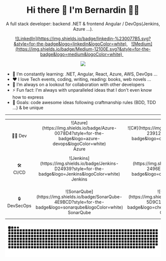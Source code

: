<h1 align="center">
  Hi there 👋 I'm Bernardin 👨‍💻
</h1>

<p align='center'>
  A full stack developer: backend .NET & frontend Angular / DevOps(Jenkins, Azure ...).
</p>

<p align='center'>
  <a href="https://www.linkedin.com/in/bernardinhouessou/">
    ![LinkedIn](https://img.shields.io/badge/linkedin-%230077B5.svg?&style=for-the-badge&logo=linkedin&logoColor=white)
  </a>&nbsp;&nbsp;
  <a href="https://medium.com/@bernardin.houessou">
    ![Medium](https://img.shields.io/badge/Medium-12100E.svg?&style=for-the-badge&logo=medium&logoColor=white)
  </a>&nbsp;&nbsp;
</p>

<p align='center'>
  <a href="#"><img src="https://github-readme-stats.vercel.app/api?username=bernardinhouessou&show_icons=true&locale=en&count_private=true&theme=dark" width="350"></a>
</p>

<ul>
  <li> 🌱 I’m constantly learning: .NET, Angular, React, Azure, AWS, DevOps ... </li> 
  <li> ❤️ I love Tech events, coding, writing, reading: books, web novels ... </li>
  <li> 👯 I’m always on a lookout for collaboration with other developers </li>
  <li> ⚡ Fun fact: I'm always with unparalleled ideas that I don't even know how to express</li>
  <li> 🥅 Goals: code awesome ideas following craftmanship rules (BDD, TDD ...) & be unique</li>
</ul>
<hr>

<table align="center" style="border-color:transparent;">
  <tr>
    <td align="center" width="150px">
      👨‍💻 Dev<br>
    </td>
    <td align="center" width="50px">
      ![Azure](https://img.shields.io/badge/Azure-0078D4?style=for-the-badge&logo=azure-devops&logoColor=white)<br>Azure
    </td>
    <td align="center" width="50px">
      ![C#](https://img.shields.io/badge/csharp-239120?style=for-the-badge&logo=csharp&logoColor=white)<br>C#
    </td>
    <td align="center" width="50px">
      ![.NET](https://img.shields.io/badge/.NET-512BD4?style=for-the-badge&logo=dotnet&logoColor=white)<br>.NET
    </td>  
    <td align="center" width="50px">
     <br>
    </td>
    <td align="center" width="50px">
      ![JavaScript](https://img.shields.io/badge/JavaScript-323330?style=for-the-badge&logo=javascript&logoColor=F7DF1E)<br>JavaScript
    </td>
    <td align="center" width="50px">
      ![TypeScript](https://img.shields.io/badge/TypeScript-007ACC?style=for-the-badge&logo=typescript&logoColor=white)<br>Typescript
    </td>
    <td align="center" width="50px">
      ![Angular](https://img.shields.io/badge/Angular-DD0031?style=for-the-badge&logo=angular&logoColor=white)<br>Angular
    </td>
    <td align="center" width="50px">
      ![React](https://img.shields.io/badge/React-20232A?style=for-the-badge&logo=react&logoColor=61DAFB)<br>React
    </td>
  </tr>
  <tr>
    <td align="center" width="150px">
      🛠️ <br>CI/CD
    </td>
    <td align="center" width="50px">
      ![Jenkins](https://img.shields.io/badge/Jenkins-D24939?style=for-the-badge&logo=Jenkins&logoColor=white)<br>Jenkins
    </td>
    <td align="center" width="50px">
      ![Docker](https://img.shields.io/badge/Docker-2496ED?style=for-the-badge&logo=docker&logoColor=white)<br>Docker
    </td>
    <td align="center" width="50px">
      ![Kubernetes](https://img.shields.io/badge/Kubernetes-326CE5?style=for-the-badge&logo=kubernetes&logoColor=white)<br>Kubernetes
    </td>
    <td align="center" width="50px">
      ![Terraform](https://img.shields.io/badge/Terraform-623CE4?style=for-the-badge&logo=terraform&logoColor=white)<br>Terraform
    </td>
    <td align="center" width="50px">
      ![Azure DevOps](https://img.shields.io/badge/Azure_DevOps-0078D7?style=for-the-badge&logo=azure-devops&logoColor=white)<br>Azure DevOps
    </td>
    <td align="center" width="50px">
      ![AWS](https://img.shields.io/badge/Amazon_AWS-232F3E?style=for-the-badge&logo=amazon-aws&logoColor=white)<br>AWS
    </td>
    <td align="center" width="50px">
      ![Ansible](https://img.shields.io/badge/Ansible-EE0000?style=for-the-badge&logo=ansible&logoColor=white)<br>Ansible
    </td>
    <td align="center" width="50px">
      ![Python](https://img.shields.io/badge/Python-3776AB?style=for-the-badge&logo=python&logoColor=white)<br>Python
    </td>
  </tr>
  <tr>
    <td align="center" width="150px">
      🔒 DevSecOps
    </td>
    <td align="center" width="50px">
      ![SonarQube](https://img.shields.io/badge/SonarQube-4E9BCD?style=for-the-badge&logo=sonarqube&logoColor=white)<br>SonarQube
    </td>
    <td align="center" width="50px">
      ![Checkmarx](https://img.shields.io/badge/Checkmarx-5D9C19?style=for-the-badge&logo=checkmarx&logoColor=white)<br>Checkmarx
    </td>
    <td align="center" width="50px">
      ![Aqua Trivy](https://img.shields.io/badge/Trivy-002755?style=for-the-badge&logo=aqua-security&logoColor=white)<br>Aqua Trivy
    </td>
    <td align="center" width="50px">
      <br>
    </td>
    <td align="center" width="50px">
      <br>
    </td>
    <td align="center" width="50px">
      <br>
    </td>
    <td align="center" width="50px">
    </td>
    <td align="center" width="50px">
     <br>
    </td>
  </tr>
</table>



<picture>
  <source
    media="(prefers-color-scheme: dark)"
    srcset="https://raw.githubusercontent.com/platane/snk/output/github-contribution-grid-snake-dark.svg"
  />
  <source
    media="(prefers-color-scheme: light)"
    srcset="https://raw.githubusercontent.com/platane/snk/output/github-contribution-grid-snake.svg"
  />
  <img
    alt="github contribution grid snake animation"
    src="https://raw.githubusercontent.com/platane/snk/output/github-contribution-grid-snake.svg"
  />
</picture>

